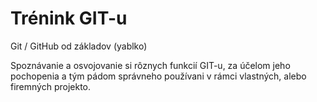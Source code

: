 # Trénink GIT-u

Git / GitHub od základov (yablko)

Spoznávanie a osvojovanie si rôznych funkcií GIT-u,
za účelom jeho pochopenia  a  tým pádom správneho používani v rámci vlastných,
alebo firemných projekto.
